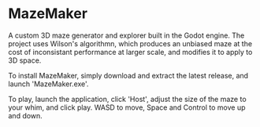 # MazeMaker
A custom 3D maze generator and explorer built in the Godot engine. The project uses Wilson's algorithmn, which produces
an unbiased maze at the cost of inconsistant performance at larger scale, and modifies it to apply to 3D space.

To install MazeMaker, simply download and extract the latest release, and launch 'MazeMaker.exe'.

To play, launch the application, click 'Host', adjust the size of the maze to your whim, and click play. WASD to move, Space and Control to move up and down. 
